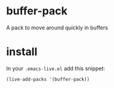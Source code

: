 # buffer-pack

A pack to move around quickly in buffers

# install

In your `.emacs-live.el` add this snippet:
```elisp
(live-add-packs '(buffer-pack))
```
